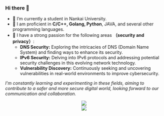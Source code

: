 ### Hi there 👋

- 🔭 I’m currently a student in Nankai University.
- 🌱 I am proficient in **C/C++, Golang, Python**, JAVA, and several other programming languages.
- 👯 I have a strong passion for the following areas **（security and privacy）**:
  - **DNS Security:** Exploring the intricacies of DNS (Domain Name System) and finding ways to enhance its security.
  - **IPv6 Security:** Delving into IPv6 protocols and addressing potential security challenges in this evolving network technology.
  - **Vulnerability Discovery:** Continuously seeking and uncovering vulnerabilities in real-world environments to improve cybersecurity.

*I'm constantly learning and experimenting in these fields, aiming to contribute to a safer and more secure digital world, looking forward to our communication and collaboration.*

<div align="center"> <img src="https://github-readme-stats.vercel.app/api?username=miaofasheng&show_icons=true&theme=tokyonight" /> </div>
<div align="center" style="text-align: center; font-family: 'Roboto', sans-serif; font-size: 27px; color: #6D2077; text-shadow: 2px 2px 4px #333;">
  <img src="https://readme-typing-svg.herokuapp.com/?lines=总有一些美好，值得我们全力以赴!&center=true&font=Roboto&size=27" />
</div>




